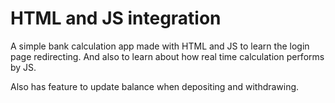 # HTML and JS integration 

A simple bank calculation app made with HTML and JS to learn the login page redirecting. And also to learn about how real time calculation performs by JS. 

Also has feature to update balance when depositing and withdrawing.

